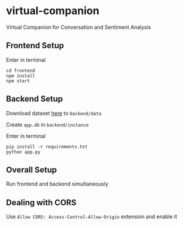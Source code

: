 # virtual-companion

Virtual Companion for Conversation and Sentiment Analysis

## Frontend Setup

Enter in terminal

```
cd frontend
npm install
npm start
```

## Backend Setup

Download dataset [here](https://www.kaggle.com/datasets/lakshmi25npathi/imdb-dataset-of-50k-movie-reviews) to `backend/data`

Create `app.db` in `backend/instance`

Enter in terminal

```
pip install -r requirements.txt
python app.py
```

## Overall Setup

Run frontend and backend simultaneously

## Dealing with CORS

Use `Allow CORS: Access-Control-Allow-Origin` extension and enable it
